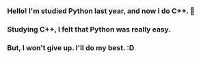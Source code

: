 ### Hello! I'm studied Python last year, and now I do C++. 👋
### Studying C++, I felt that Python was really easy.
### But, I won't give up. I'll do my best. :D

<!--
**Jihwan-01/Jihwan-01** is a ✨ _special_ ✨ repository because its `README.md` (this file) appears on your GitHub profile.

Here are some ideas to get you started:

- 🔭 I’m currently working on ...
- 🌱 I’m currently learning ...
- 👯 I’m looking to collaborate on ...
- 🤔 I’m looking for help with ...
- 💬 Ask me about ...
- 📫 How to reach me: ...
- 😄 Pronouns: ...
- ⚡ Fun fact: ...
-->
